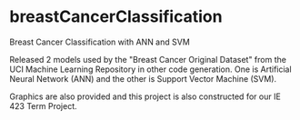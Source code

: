 # breastCancerClassification
Breast Cancer Classification with ANN and SVM


Released 2 models used by the "Breast Cancer Original Dataset" from the UCI Machine Learning Repository in other code generation. One is Artificial Neural Network (ANN) and the other is Support Vector Machine (SVM).

Graphics are also provided and this project is also constructed for our IE 423 Term Project. 
